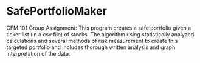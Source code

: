 # SafePortfolioMaker

CFM 101 Group Assignment: This program creates a safe portfolio given a ticker list (in a csv file) of stocks. The algorithm using statistically analyzed calculations and several methods of risk measurement to create this targeted portfolio and includes thorough written analysis and graph interpretation of the data.
